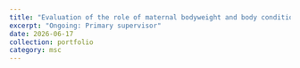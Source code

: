 ```yaml
---
title: "Evaluation of the role of maternal bodyweight and body condition on offspring weight and obesity in warmbloods"
excerpt: "Ongoing: Primary supervisor"
date: 2026-06-17
collection: portfolio
category: msc
---
```

 

